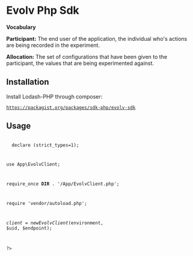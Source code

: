 <h1>Evolv Php Sdk</h1>

<strong>Vocabulary</strong>

<strong>Participant:</strong> The end user of the application, the individual who's actions are being recorded in the experiment.

<strong>Allocation:</strong>  The set of configurations that have been given to the participant, the values that are being experimented against.

<h2>Installation</h2>

Install Lodash-PHP through composer:

<code>https://packagist.org/packages/sdk-php/evolv-sdk</code>

<h2>Usage</h2>

<code>
  <?php

  declare (strict_types=1);

  use  App\EvolvClient;

  require_once __DIR__ . '/App/EvolvClient.php';

  require 'vendor/autoload.php';

  $client = new EvolvClient($environment, $uid, $endpoint);
  
  ?>
</code>

